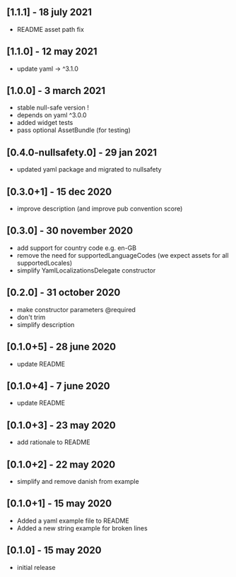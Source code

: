 ## [1.1.1] - 18 july 2021
- README asset path fix

## [1.1.0] - 12 may 2021
- update yaml -> ^3.1.0

## [1.0.0] - 3 march 2021
- stable null-safe version !
- depends on yaml ^3.0.0
- added widget tests
- pass optional AssetBundle (for testing)

## [0.4.0-nullsafety.0] - 29 jan 2021
- updated yaml package and migrated to nullsafety

## [0.3.0+1] - 15 dec 2020
- improve description (and improve pub convention score)

## [0.3.0] - 30 november 2020
- add support for country code e.g. en-GB
- remove the need for supportedLanguageCodes (we expect assets for all supportedLocales)
- simplify YamlLocalizationsDelegate constructor

## [0.2.0] - 31 october 2020
- make constructor parameters @required
- don't trim
- simplify description

## [0.1.0+5] - 28 june 2020
- update README

## [0.1.0+4] - 7 june 2020
- update README

## [0.1.0+3] - 23 may 2020
- add rationale to README

## [0.1.0+2] - 22 may 2020
- simplify and remove danish from example

## [0.1.0+1] - 15 may 2020
- Added a yaml example file to README
- Added a new string example for broken lines

## [0.1.0] - 15 may 2020
- initial release
